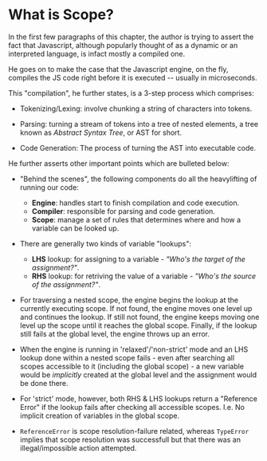 # What is Scope?

In the first few paragraphs of this chapter, the author is trying to assert the fact that Javascript, although popularly thought of as a dynamic or an interpreted language, is infact mostly a compiled one.  

He goes on to make the case that the Javascript engine, on the fly, compiles the JS code right before it is executed -- usually in microseconds.

This "compilation", he further states, is a 3-step process which comprises:

* Tokenizing/Lexing: involve chunking a string of characters into tokens.

* Parsing: turning a stream of tokens into a tree of nested elements, a tree known as _Abstract Syntax Tree_, or AST for short.

* Code Generation: The process of turning the AST into executable code.

He further asserts other important points which are bulleted below:

* "Behind the scenes", the following components do all the heavylifting of running our code:  
  
  * **Engine**: handles start to finish compilation and code execution.  
  * **Compiler**: responsible for parsing and code generation.  
  * **Scope**: manage a set of rules that determines where and how a variable can be looked up.  

* There are generally two kinds of variable "lookups":  
  
  * **LHS** lookup: for assigning to a variable - *"Who's the target of the assignment?"*.  
  * **RHS** lookup: for retriving the value of a variable - *"Who's the source of the assignment?"*.  

* For traversing a nested scope, the engine begins the lookup at the currently executing scope. If not found, the engine moves one level up and continues the lookup. If still not found, the engine keeps moving one level up the scope until it reaches the global scope. Finally, if the lookup still fails at the global level, the engine throws up an error.

* When the engine is running in 'relaxed'/'non-strict' mode and an LHS lookup done within a nested scope fails - even after searching all scopes accessible to it (including the global scope) - a new variable would be *implicitly* created at the global level and the assignment would be done there.  

* For 'strict' mode, however, both RHS & LHS lookups return a "Reference Error" if the lookup fails after checking all accessible scopes. I.e. No implicit creation of variables in the global scope.  

* `ReferenceError` is scope resolution-failure related, whereas `TypeError` implies that scope resolution was successfull but that there was an illegal/impossible action attempted.  